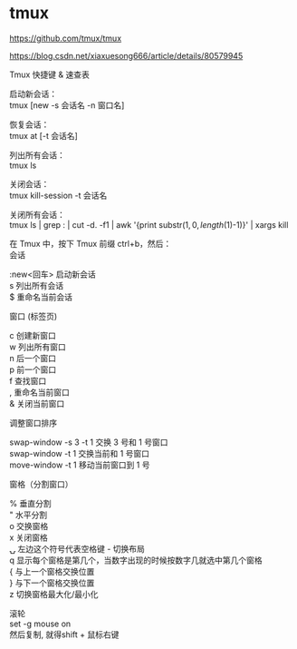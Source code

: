 # tmux  

https://github.com/tmux/tmux  

https://blog.csdn.net/xiaxuesong666/article/details/80579945  

Tmux 快捷键 & 速查表  

启动新会话：  
tmux [new -s 会话名 -n 窗口名]  

恢复会话：  
tmux at [-t 会话名]  

列出所有会话：  
tmux ls  

关闭会话：  
tmux kill-session -t 会话名  

关闭所有会话：  
tmux ls | grep : | cut -d. -f1 | awk '{print substr($1, 0,  
length($1)-1)}' | xargs kill  

在 Tmux 中，按下 Tmux 前缀 ctrl+b，然后：  
会话  

:new<回车>  启动新会话  
s           列出所有会话  
$           重命名当前会话  

窗口 (标签页)  

c  创建新窗口  
w  列出所有窗口  
n  后一个窗口  
p  前一个窗口  
f  查找窗口  
,  重命名当前窗口  
&  关闭当前窗口  

调整窗口排序  

swap-window -s 3 -t 1  交换 3 号和 1 号窗口  
swap-window -t 1       交换当前和 1 号窗口  
move-window -t 1       移动当前窗口到 1 号  

窗格（分割窗口）  

%  垂直分割  
"  水平分割  
o  交换窗格  
x  关闭窗格  
⍽  左边这个符号代表空格键 - 切换布局  
q 显示每个窗格是第几个，当数字出现的时候按数字几就选中第几个窗格  
{ 与上一个窗格交换位置  
} 与下一个窗格交换位置  
z 切换窗格最大化/最小化  

滚轮  
set -g mouse on  
然后复制, 就得shift + 鼠标右键  
